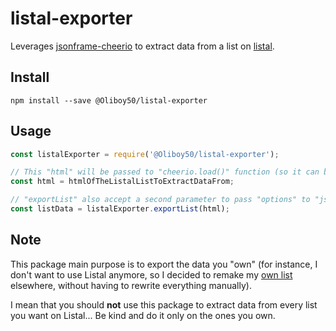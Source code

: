 # listal-exporter

Leverages [jsonframe-cheerio](https://github.com/gahabeen/jsonframe-cheerio) to extract data from a list on [listal](http://www.listal.com).

## Install

```shell
npm install --save @Oliboy50/listal-exporter
```

## Usage

```js
const listalExporter = require('@Oliboy50/listal-exporter');

// This "html" will be passed to "cheerio.load()" function (so it can be everything cheerio can load)
const html = htmlOfTheListalListToExtractDataFrom;

// "exportList" also accept a second parameter to pass "options" to "jsonframe-cheerio"'s scrape function (such as "{string: true}" to get data as a JSON string instead of a javascript object)
const listData = listalExporter.exportList(html);
```

## Note

This package main purpose is to export the data you "own" (for instance, I don't want to use Listal anymore, so I decided to remake my [own list](http://www.listal.com/list/my-animes-list-oliboy50) elsewhere, without having to rewrite everything manually).

I mean that you should **not** use this package to extract data from every list you want on Listal... Be kind and do it only on the ones you own.
